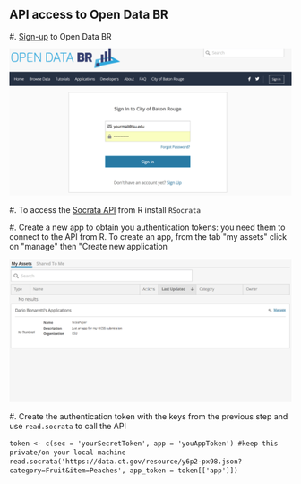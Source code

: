 ## API access to Open Data BR

#. [Sign-up](https://data.brla.gov/login) to Open Data BR

![](pics/signup.png)


#. To access the [Socrata API](https://dev.socrata.com/) from R install `RSocrata`

#. Create a new app to obtain you authentication tokens: you need them to connect to the API from R. To create an app, from the tab "my assets" click on "manage" then "Create new application

![](pics/myasset.png)

#. Create the authentication token with the keys from the previous step and use `read.socrata` to call the API

```
token <- c(sec = 'yourSecretToken', app = 'youAppToken') #keep this private/on your local machine
read.socrata('https://data.ct.gov/resource/y6p2-px98.json?category=Fruit&item=Peaches', app_token = token[['app']])
```